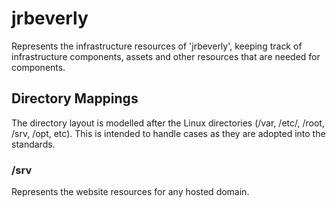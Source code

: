 # jrbeverly

Represents the infrastructure resources of 'jrbeverly', keeping track of infrastructure components, assets and other resources that are needed for components.

## Directory Mappings

The directory layout is modelled after the Linux directories (/var, /etc/, /root, /srv, /opt, etc). This is intended to handle cases as they are adopted into the standards.

### /srv

Represents the website resources for any hosted domain.

